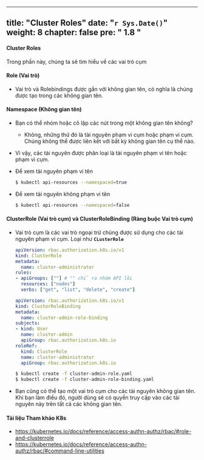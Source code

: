 
---
title: "Cluster Roles"
date: "`r Sys.Date()`"
weight: 8
chapter: false
pre: "<b> 1.8 </b>"
---

#### Cluster Roles
  
Trong phần này, chúng ta sẽ tìm hiểu về các vai trò cụm

#### Role (Vai trò)
- Vai trò và Rolebindings được gắn với không gian tên, có nghĩa là chúng được tạo trong các không gian tên.
  

  
#### Namespace (Không gian tên)
- Bạn có thể nhóm hoặc cô lập các nút trong một không gian tên không?
  - Không, những thứ đó là tài nguyên phạm vi cụm hoặc phạm vi cụm. Chúng không thể được liên kết với bất kỳ không gian tên cụ thể nào.
  

  
- Vì vậy, các tài nguyên được phân loại là tài nguyên phạm vi tên hoặc phạm vi cụm.
  
- Để xem tài nguyên phạm vi tên
  ```bash
  $ kubectl api-resources --namespaced=true
  ```
- Để xem tài nguyên không phạm vi tên
  ```bash
  $ kubectl api-resources --namespaced=false
  ```
  
  
#### ClusterRole (Vai trò cụm) và ClusterRoleBinding (Ràng buộc Vai trò cụm)
- Vai trò cụm là các vai trò ngoại trừ chúng được sử dụng cho các tài nguyên phạm vi cụm. Loại như **`CLusterRole`** 
  ```yaml
  apiVersion: rbac.authorization.k8s.io/v1
  kind: ClusterRole
  metadata:
    name: cluster-administrator
  rules:
  - apiGroups: [""] # "" chỉ ra nhóm API lõi
    resources: ["nodes"]
    verbs: ["get", "list", "delete", "create"]
  ```
  ```yaml
  apiVersion: rbac.authorization.k8s.io/v1
  kind: ClusterRoleBinding
  metadata:
    name: cluster-admin-role-binding
  subjects:
  - kind: User
    name: cluster-admin
    apiGroup: rbac.authorization.k8s.io
  roleRef:
    kind: ClusterRole
    name: cluster-administrator
    apiGroup: rbac.authorization.k8s.io
  ```
  ```bash
  $ kubectl create -f cluster-admin-role.yaml
  $ kubectl create -f cluster-admin-role-binding.yaml
  ```
  
  
- Bạn cũng có thể tạo một vai trò cụm cho các tài nguyên không gian tên. Khi bạn làm điều đó, người dùng sẽ có quyền truy cập vào các tài nguyên này trên tất cả các không gian tên.

#### Tài liệu Tham khảo K8s
- https://kubernetes.io/docs/reference/access-authn-authz/rbac/#role-and-clusterrole
- https://kubernetes.io/docs/reference/access-authn-authz/rbac/#command-line-utilities